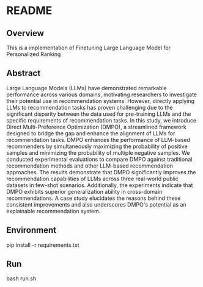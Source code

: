 # README

## Overview
This is a implementation of Finetuning Large Language Model for Personalized Ranking

## Abstract
Large Language Models (LLMs) have demonstrated remarkable performance across various domains, motivating researchers to investigate their potential use in recommendation systems. However, directly applying LLMs to recommendation tasks has proven challenging due to the significant disparity between the data used for pre-training LLMs and the specific requirements of recommendation tasks. In this study, we introduce Direct Multi-Preference Optimization (DMPO), a streamlined framework designed to bridge the gap and enhance the alignment of LLMs for recommendation tasks. DMPO enhances the performance of LLM-based recommenders by simultaneously maximizing the probability of positive samples and minimizing the probability of multiple negative samples. We conducted experimental evaluations to compare DMPO against traditional recommendation methods and other LLM-based recommendation approaches. The results demonstrate that DMPO significantly improves the recommendation capabilities of LLMs across three real-world public datasets in few-shot scenarios. Additionally, the experiments indicate that DMPO exhibits superior generalization ability in cross-domain recommendations. A case study elucidates the reasons behind these consistent improvements and also underscores DMPO's potential as an explainable recommendation system.

## Environment
pip install -r requirements.txt

## Run
bash run.sh

